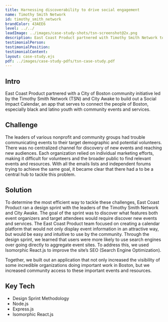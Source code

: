 ```yaml
---
title: Harnessing discoverability to drive social engagement
name: Timothy Smith Network
id: timothy_smith_network
brandColor: 43AEE6
level: ../../
leadImage: ../images/case-study-shots/tsn-screenshot@2x.png
description: East Coast Product partnered with Timothy Smith Network to create a discovery platform for social impact events in the Greater Boston area. The Social Impact Calendar drives community engagement and increases the reach of the community organizations that serve Boston’s black and latino youth.
testimonialPerson:
testimonialPosition:
testimonialContent:
layout: case-study.ejs
pdf: ../images/case-study-pdfs/tsn-case-study.pdf
---
```


## Intro

East Coast Product partnered with a City of Boston community initiative led by the Timothy Smith Network (TSN) and City Awake to build out a Social Impact Calendar, an app that serves to connect the people of Boston, especially black and latino youth with community events and services.

## Challenge

The leaders of various nonprofit and community groups had trouble communicating events to their target demographic and potential volunteers. There was no centralized channel for discovery of new events and reaching new audiences. Each organization relied on individual marketing efforts, making it difficult for volunteers and the broader public to find relevant events and resources.  With all the emails lists and independent forums trying to achieve the same goal, it became clear that there had a to be a central hub to tackle this problem.

## Solution

To determine the most efficient way to tackle these challenges, East Coast Product ran a design sprint with the leaders of the Timothy Smith Network and City Awake. The goal of the sprint was to discover what features both event organizers and target attendees would require discover new events and services. The East Coast Product team focused on creating a calendar platform that would not only display event information in an attractive way, but would be easy and intuitive to use by the community. Through the design sprint, we learned that users were more likely to use search engines over going directly to aggregate event sites. To address this, we used Isomorphic React.js to improve the site’s SEO (Search Engine Optimization).

Together, we built out an application that not only increased the visibility of some incredible organizations doing important work in Boston, but we increased community access to these important events and resources.

## Key Tech

* Design Sprint Methodology
* Node.js
* Express.js
* Isomorphic React.js